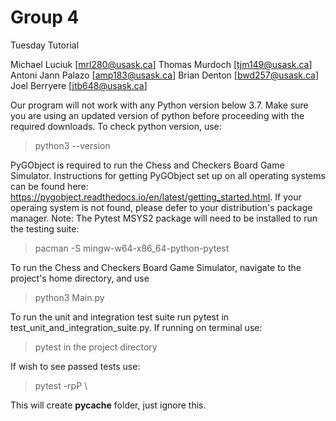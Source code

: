 # Group 4

Tuesday Tutorial

Michael Luciuk [mrl280@usask.ca]
Thomas Murdoch [tjm149@usask.ca]
Antoni Jann Palazo [amp183@usask.ca]
Brian Denton [bwd257@usask.ca]
Joel Berryere [jtb648@usask.ca]

Our program will not work with any Python version below 3.7.  Make sure you are using an updated version of python before proceeding with the required downloads.
To check python version, use:
> python3 --version 

PyGObject is required to run the Chess and Checkers Board Game Simulator.  Instructions for getting PyGObject set up on all operating systems can be found here:
https://pygobject.readthedocs.io/en/latest/getting_started.html.  If your operaing system is not found, please defer to your distribution's package manager.
Note: The Pytest MSYS2 package will need to be installed to run the testing suite: 
> pacman -S mingw-w64-x86_64-python-pytest

To run the Chess and Checkers Board Game Simulator, navigate to the project's home directory, and use
> python3 Main.py

To run the unit and integration test suite run pytest in test_unit_and_integration_suite.py. If running on terminal use:
> pytest
in the project directory

If wish to see passed tests use:
> pytest -rpP \

This will create __pycache__ folder, just ignore this.
